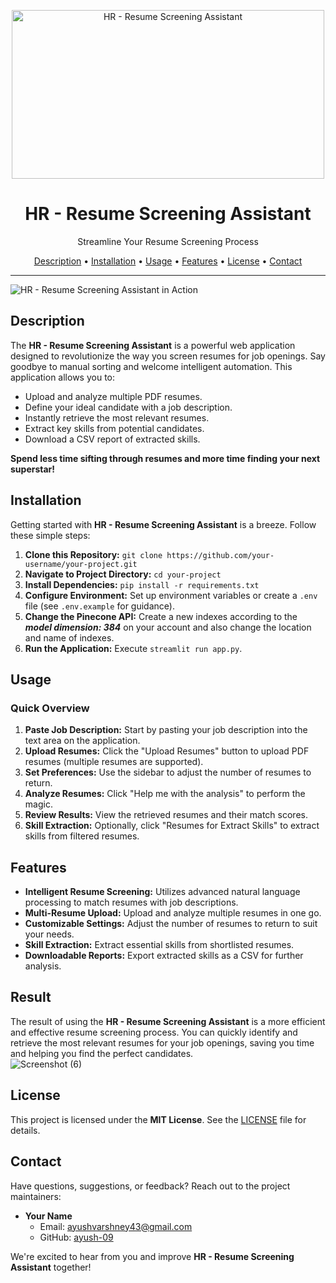 <p align="center">
  <img src="https://github.com/ayush-09/Resume_Screening_Assistance/assets/51924622/39cd5a52-b940-4531-8866-e1c0ded86498" alt="HR - Resume Screening Assistant" width="500" height="270">
</p>

<h1 align="center">HR - Resume Screening Assistant</h1>

<p align="center">Streamline Your Resume Screening Process </p>

<p align="center">
  <a href="#description">Description</a> •
  <a href="#installation">Installation</a> •
  <a href="#usage">Usage</a> •
  <a href="#features">Features</a> •
  <a href="#license">License</a> •
  <a href="#contact">Contact</a>
</p>

---
![HR - Resume Screening Assistant in Action](https://github.com/ayush-09/Resume_Screening_Assistance/assets/51924622/07770665-a646-4d30-be65-c5592df0c6bb)

## Description

The **HR - Resume Screening Assistant** is a powerful web application designed to revolutionize the way you screen resumes for job openings. Say goodbye to manual sorting and welcome intelligent automation. This application allows you to:

- Upload and analyze multiple PDF resumes.
- Define your ideal candidate with a job description.
- Instantly retrieve the most relevant resumes.
- Extract key skills from potential candidates.
- Download a CSV report of extracted skills.

**Spend less time sifting through resumes and more time finding your next superstar!**

## Installation

Getting started with **HR - Resume Screening Assistant** is a breeze. Follow these simple steps:

1. **Clone this Repository:** `git clone https://github.com/your-username/your-project.git`
2. **Navigate to Project Directory:** `cd your-project`
3. **Install Dependencies:** `pip install -r requirements.txt`
4. **Configure Environment:** Set up environment variables or create a `.env` file (see `.env.example` for guidance).
5. **Change the Pinecone API:** Create a new indexes according to the **_model dimension: 384_** on your account and also change the location and name of indexes.
6. **Run the Application:** Execute `streamlit run app.py`.

## Usage

### Quick Overview

1. **Paste Job Description:** Start by pasting your job description into the text area on the application.
2. **Upload Resumes:** Click the "Upload Resumes" button to upload PDF resumes (multiple resumes are supported).
3. **Set Preferences:** Use the sidebar to adjust the number of resumes to return.
4. **Analyze Resumes:** Click "Help me with the analysis" to perform the magic.
5. **Review Results:** View the retrieved resumes and their match scores.
6. **Skill Extraction:** Optionally, click "Resumes for Extract Skills" to extract skills from filtered resumes.

## Features

- **Intelligent Resume Screening:** Utilizes advanced natural language processing to match resumes with job descriptions.
- **Multi-Resume Upload:** Upload and analyze multiple resumes in one go.
- **Customizable Settings:** Adjust the number of resumes to return to suit your needs.
- **Skill Extraction:** Extract essential skills from shortlisted resumes.
- **Downloadable Reports:** Export extracted skills as a CSV for further analysis.

## Result

The result of using the **HR - Resume Screening Assistant** is a more efficient and effective resume screening process. You can quickly identify and retrieve the most relevant resumes for your job openings, saving you time and helping you find the perfect candidates.
<br>
![Screenshot (6)](https://github.com/ayush-09/Resume_Screening_Assistance/assets/51924622/c41719fe-06df-4d60-bb0c-3105ef56808f)

## License

This project is licensed under the **MIT License**. See the [LICENSE](LICENSE) file for details.

## Contact

Have questions, suggestions, or feedback? Reach out to the project maintainers:

- **Your Name**
  - Email: [ayushvarshney43@gmail.com](mailto:ayushvarshney43@gmail.com)
  - GitHub: [ayush-09](https://github.com/ayush-09)

We're excited to hear from you and improve **HR - Resume Screening Assistant** together!
